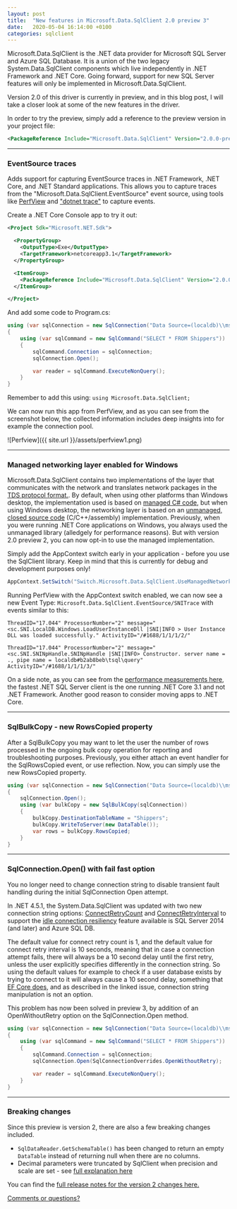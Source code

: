 ```yaml
---
layout: post
title:  "New features in Microsoft.Data.SqlClient 2.0 preview 3"
date:   2020-05-04 16:14:00 +0100
categories: sqlclient
---
```

Microsoft.Data.SqlClient is the .NET data provider for Microsoft SQL Server and Azure SQL Database. It is a union of the two legacy System.Data.SqlClient components which live independently in .NET Framework and .NET Core. Going forward, support for new SQL Server features will only be implemented in Microsoft.Data.SqlClient.

Version 2.0 of this driver is currently in preview, and in this blog post, I will take a closer look at some of the new features in the driver.

In order to try the preview, simply add a reference to the preview version in your project file:

``` xml
<PackageReference Include="Microsoft.Data.SqlClient" Version="2.0.0-preview3.20122.2" />
```
---
### EventSource traces

Adds support for capturing EventSource traces in .NET Framework, .NET Core, and .NET Standard applications. This allows you to capture traces from the "Microsoft.Data.SqlClient.EventSource" event source, using tools like [PerfView](http://dev.goshoom.net/en/2013/04/tracing-with-eventsource/) and ["dotnet trace"](https://developers.redhat.com/blog/2019/12/23/tracing-net-core-applications/) to capture events.

Create a .NET Core Console app to try it out:

```` xml
<Project Sdk="Microsoft.NET.Sdk">

  <PropertyGroup>
    <OutputType>Exe</OutputType>
    <TargetFramework>netcoreapp3.1</TargetFramework>
  </PropertyGroup>

  <ItemGroup>
    <PackageReference Include="Microsoft.Data.SqlClient" Version="2.0.0-preview3.20122.2" />
  </ItemGroup>

</Project>
````
And add some code to Program.cs:

```csharp
using (var sqlConnection = new SqlConnection("Data Source=(localdb)\\mssqllocaldb;Initial Catalog=Northwind;Integrated Security= true"))
{
    using (var sqlCommand = new SqlCommand("SELECT * FROM Shippers"))
    {
        sqlCommand.Connection = sqlConnection;
        sqlConnection.Open();

        var reader = sqlCommand.ExecuteNonQuery();
    }
}
```

Remember to add this using: `using Microsoft.Data.SqlClient;`


We can now run this app from PerfView, and as you can see from the screenshot below, the collected information includes deep insights into for example the connection pool.

![Perfview]({{ site.url }}/assets/perfview1.png)

---
### Managed networking layer enabled for Windows

Microsoft.Data.SqlClient contains two implementations of the layer that communicates with the network and translates network packages in the [TDS protocol format.](https://docs.microsoft.com/en-us/openspecs/windows_protocols/ms-tds/b46a581a-39de-4745-b076-ec4dbb7d13ec). By default, when using other platforms than Windows desktop, the implementation used is based on [managed C# code](https://github.com/dotnet/SqlClient/tree/master/src/Microsoft.Data.SqlClient/netcore/src/Microsoft/Data/SqlClient/SNI), but when using Windows desktop, the networking layer is based on an [unmanaged, closed source code](https://www.nuget.org/packages/Microsoft.Data.SqlClient.SNI/) (C/C++/assembly) implementation. Previously, when you were running .NET Core applications on Windows, you always used the unmanaged library (alledgely for performance reasons). But with version 2.0 preview 2, you can now opt-in to use the managed implementation.

Simply add the AppContext switch early in your application - before you use the SqlClient library. Keep in mind that this is currently for debug and development purposes only!

```` csharp
AppContext.SetSwitch("Switch.Microsoft.Data.SqlClient.UseManagedNetworkingOnWindows", true);
````

Running PerfView with the AppContext switch enabled, we can now see a new Event Type: `Microsoft.Data.SqlClient.EventSource/SNITrace` with events similar to this:

```plaintext
ThreadID="17.044" ProcessorNumber="2" message="<sc.SNI.LocalDB.Windows.LoadUserInstanceDll |SNI|INFO > User Instance DLL was loaded successfully." ActivityID="/#1688/1/1/1/2/"  

ThreadID="17.044" ProcessorNumber="2" message="<sc.SNI.SNINpHandle.SNINpHandle |SNI|INFO> Constructor. server name = ., pipe name = localdb#b2ab8beb\tsql\query" ActivityID="/#1688/1/1/1/3/"
```

On a side note, as you can see from the [performance measurements here](https://github.com/dotnet/SqlClient/issues/375#issuecomment-607473899), the fastest .NET SQL Server client is the one running .NET Core 3.1 and not .NET Framework. Another good reason to consider moving apps to .NET Core. 

---
### SqlBulkCopy - new RowsCopied property

After a SqlBulkCopy you may want to let the user the number of rows processed in the ongoing bulk copy operation for reporting and troubleshooting purposes. Previously, you either attach an event handler for the SqlRowsCopied event, or use reflection. Now, you can simply use the new RowsCopied property. 

```csharp
using (var sqlConnection = new SqlConnection("Data Source=(localdb)\\mssqllocaldb;Initial Catalog=Northwind;Integrated Security= true"))
{
    sqlConnection.Open();
    using (var bulkCopy = new SqlBulkCopy(sqlConnection))
    {
        bulkCopy.DestinationTableName = "Shippers";
        bulkCopy.WriteToServer(new DataTable());
        var rows = bulkCopy.RowsCopied;
    }
}
```
---
### SqlConnection.Open() with fail fast option 

You no longer need to change connection string to disable transient fault handling during the initial SqlConnection Open attempt.

In .NET 4.5.1, the System.Data.SqlClient was updated with two new connection string options: [ConnectRetryCount](https://docs.microsoft.com/en-us/dotnet/api/system.data.sqlclient.sqlconnectionstringbuilder.connectretrycount?view=dotnet-plat-ext-3.1) and [ConnectRetryInterval](https://docs.microsoft.com/en-us/dotnet/api/system.data.sqlclient.sqlconnectionstringbuilder.connectretryinterval?view=dotnet-plat-ext-3.1) to support the [idle connection resiliency](https://docs.microsoft.com/en-us/sql/connect/php/connection-resiliency?view=sql-server-ver15) feature available is SQL Server 2014 (and later) and Azure SQL DB.

The default value for connect retry count is 1, and the default value for connect retry interval is 10 seconds, meaning that in case a connection attempt fails, there will always be a 10 second delay until the first retry, unless the user explicitly specifies differently in the connection string. So using the default values for example to check if a user database exists by trying to connect to it will always cause a 10 second delay, something that [EF Core does](https://github.com/dotnet/efcore/issues/7283), and as described in the linked issue, connection string manipulation is not an option. 

This problem has now been solved in preview 3, by addition of an OpenWithoutRetry option on the SqlConnection.Open method.

```csharp
using (var sqlConnection = new SqlConnection("Data Source=(localdb)\\mssqllocaldb;Initial Catalog=Northwind;Integrated Security= true"))
{
    using (var sqlCommand = new SqlCommand("SELECT * FROM Shippers"))
    {
        sqlCommand.Connection = sqlConnection;
        sqlConnection.Open(SqlConnectionOverrides.OpenWithoutRetry);

        var reader = sqlCommand.ExecuteNonQuery();
    }
}
```

---
### Breaking changes

Since this preview is version 2, there are also a few breaking changes included.

- `SqlDataReader.GetSchemaTable()` has been changed to return an empty `DataTable` instead of returning null when there are no columns.
- Decimal parameters were truncated by SqlClient when precision and scale are set - see [full explanation here](https://github.com/dotnet/SqlClient/issues/440)

You can find the [full release notes for the version 2 changes  here.](https://github.com/dotnet/SqlClient/tree/master/release-notes/2.0)

[Comments or questions?](https://github.com/ErikEJ/erikej.github.io/issues/7)
